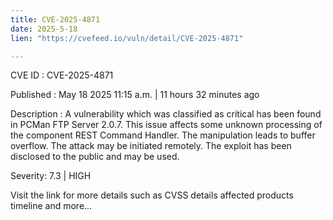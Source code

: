 ```yaml
---
title: CVE-2025-4871
date: 2025-5-18
lien: "https://cvefeed.io/vuln/detail/CVE-2025-4871"

---
```


CVE ID : CVE-2025-4871

Published :  May 18
2025
11:15 a.m. | 11 hours
32 minutes ago

Description : A vulnerability
which was classified as critical
has been found in PCMan FTP Server 2.0.7. This issue affects some unknown processing of the component REST Command Handler. The manipulation leads to buffer overflow. The attack may be initiated remotely. The exploit has been disclosed to the public and may be used.

Severity: 7.3 | HIGH

Visit the link for more details
such as CVSS details
affected products
timeline
and more...
